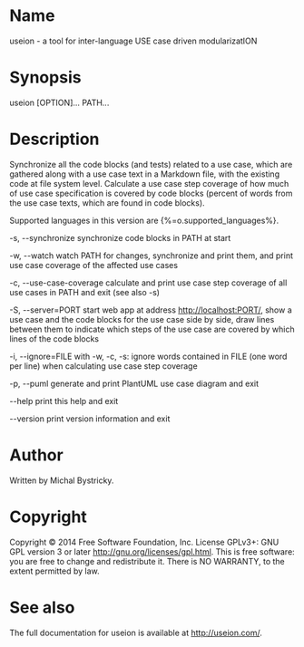 # Name

useion - a tool for inter-language USE case driven modularizatION

# Synopsis

useion [OPTION]... PATH...

# Description

Synchronize all the code blocks (and tests) related to a use case, which are gathered along with a use case text in a Markdown file, with the existing code at file system level. Calculate a use case step coverage of how much of use case specification is covered by code blocks (percent of words from the use case texts, which are found in code blocks).

Supported languages in this version are {%=o.supported_languages%}.

  -s, --synchronize         synchronize code blocks in PATH at start

  -w, --watch
      watch PATH for changes, synchronize and print them, and print use case coverage of the affected use cases

  -c, --use-case-coverage   calculate and print use case step coverage of all use cases in PATH and exit (see also -s)

  -S, --server=PORT
      start web app at address <http://localhost:PORT/>, show a use case and the code blocks for the use case side by side, draw lines between them to indicate which steps of the use case are covered by which lines of the code blocks

  -i, --ignore=FILE
      with  -w, -c, -s: ignore words contained in FILE (one word per line) when calculating use case step coverage

  -p, --puml                generate and print PlantUML use case diagram and exit

  --help                    print this help and exit

  --version                 print version information and exit

# Author

Written by Michal Bystricky.

# Copyright

Copyright © 2014 Free Software Foundation, Inc.  License GPLv3+: GNU GPL  version 3 or later <http://gnu.org/licenses/gpl.html>.
This  is  free software: you are free to change and redistribute it.  There is NO WARRANTY, to the extent permitted by law.

# See also

The full documentation for useion is available at <http://useion.com/>.
